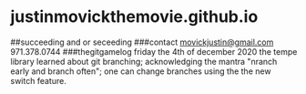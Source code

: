 # justinmovickthemovie.github.io
##succeeding and or seceeding
	###contact
		movickjustin@gmail.com
		971.378.0744
	###thegitgamelog
		friday the 4th of december 2020 the tempe library learned about git branching; acknowledging the mantra "nranch early and branch often"; one can change branches using the the new switch feature.
